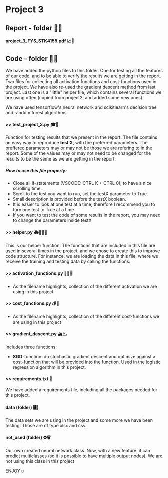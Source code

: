 # Project 3

## Report - folder 📒📖

#### project_3_FYS_STK4155.pdf 📈📝

## Code - folder 🔐💬
We have added the python files to this folder. One for testing all the features of our code, and to be able to verify the results we are 
getting in the report. Two files for collecting all activation functions and cost-functions used in the project. We have also re-used the  gradient descent method from last project. Last one is a "little" helper file, which contains several functions we are using often (copied from project2, and added some new ones).

We have used tensorflow's neural network and scikitlearn's decision tree and random forest algorithms. 

#### >> test_project_3.py 🎓🧪
Function for testing results that we present in the report. The file contains an easy way to reproduce **test X**, with the preferred parameters. The preffered parameters may or may not be those we are refering to in the report. Some of the values may or may not need to be changed for the results to be the same as we are getting in the report. 

##### *How to use this file properly:*
- Close all if-statements (VSCODE: CTRL K + CTRL 0), to have a nice scrolling time.
- Scroll to the test you want to run, set the testX parameter to True. 
- Small description is provided before the testX boolean.
- It is easier to look at one test at a time, therefore I recommend you to turn one test to True at a time.
- If you want to test the code of some results in the report, you may need to change the parameters inside testX

#### >> helper.py 🚑👮🏼‍♂️
This is our helper function. The functions that are included in this file are used in several times in the project, and we chose to create this to improve code structure. For instance, we are loading the data in this file, where we receive the training and testing data by calling the functions. 

#### >> activation_functions.py 🤼‍♂️🎚
- As the filename highlights, collection of the different activation we are using in this project 

#### >> cost_functions.py 💰💸
- As the filename highlights, collection of the different cost-functions we are using in this project

#### >> gradient_descent.py 🏔📉
Includes three functions:
- **SGD**-function: do stochastic gradient descent and optimize against a cost-function that will be provided into the function. Used in the logistic regression algorithm in this project. 

#### >> requirements.txt 🔞
We have added a requirements file, including all the packages needed for this project.

#### data (folder) 🖥📜
The data sets we are using in the project and some more we have been testing. Those are of type xlsx and csv. 

#### not_used (folder) ⛔️🗑
Our own created neural network class. Now, with a new feature: it can predict multiclasses (so it is possible to have multiple output nodes). We are not using this class in this project



ENJOY☺️


